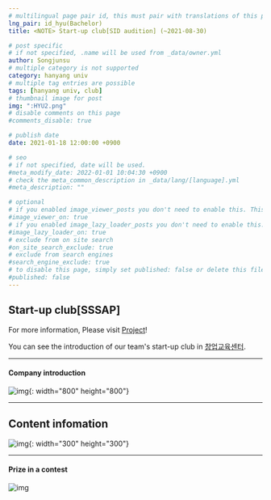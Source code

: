 ```yaml
---
# multilingual page pair id, this must pair with translations of this page. (This name must be unique)
lng_pair: id_hyu(Bachelor)
title: <NOTE> Start-up club[SID audition] (~2021-08-30)

# post specific
# if not specified, .name will be used from _data/owner.yml
author: Songjunsu
# multiple category is not supported
category: hanyang univ
# multiple tag entries are possible
tags: [hanyang univ, club]
# thumbnail image for post
img: ":HYU2.png"
# disable comments on this page
#comments_disable: true

# publish date
date: 2021-01-18 12:00:00 +0900

# seo
# if not specified, date will be used.
#meta_modify_date: 2022-01-01 10:04:30 +0900
# check the meta_common_description in _data/lang/[language].yml
#meta_description: ""

# optional
# if you enabled image_viewer_posts you don't need to enable this. This is only if image_viewer_posts = false
#image_viewer_on: true
# if you enabled image_lazy_loader_posts you don't need to enable this. This is only if image_lazy_loader_posts = false
#image_lazy_loader_on: true
# exclude from on site search
#on_site_search_exclude: true
# exclude from search engines
#search_engine_exclude: true
# to disable this page, simply set published: false or delete this file
#published: false
---
```

<!-- outline-start -->

## Start-up club[SSSAP]

For more information, Please visit [Project](https://junsusong98.github.io/tabs/projects.html#id_club)!

You can see the introduction of our team's start-up club in [창업교육센터](https://eec.hanyang.ac.kr/circles/clubView/124).

***

#### Company introduction
![img](:startup_club.png){: width="800" height="800"}

***

## Content infomation
![img](:SID.png){: width="300" height="300"}

***

#### Prize in a contest
![img](:startup_prime.png)

